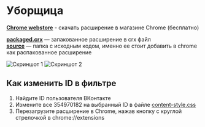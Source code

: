 # Уборщица
**[Chrome webstore](https://chrome.google.com/webstore/detail/уборщица/pbkimmanmhebbfdphpkjpdkolihanmah)** - скачать расширение в магазине Chrome (бесплатно)

**[packaged.crx](/packaged.crx)** — запакованное расширение в crx файл\
**[source](/source/)** — папка с исходным кодом, именно ее стоит добавить в chrome как распакованное расширение

![Скриншот 1](https://user-images.githubusercontent.com/59040542/98934740-faea9180-24fb-11eb-8356-057f36e7c696.png)
![Скриншот 2](https://user-images.githubusercontent.com/59040542/98934746-fcb45500-24fb-11eb-8631-bc138566669e.png)

## Как изменить ID в фильтре
1. Найдите ID пользователя ВКонтакте
2. Измените все 354970182 на выбранный ID в файле [content-style.css](source/content-style.css)
3. Перезагрузите расширение в Chrome, нажав кнопку с круглой стрелочкой в chrome://extensions
